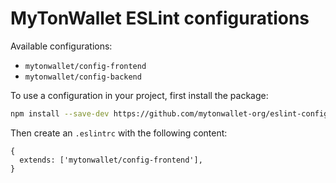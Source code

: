 # MyTonWallet ESLint configurations

Available configurations:

- `mytonwallet/config-frontend`
- `mytonwallet/config-backend`

To use a configuration in your project, first install the package:

```bash
npm install --save-dev https://github.com/mytonwallet-org/eslint-config-mytonwallet
```

Then create an `.eslintrc` with the following content:

```json5
{
  extends: ['mytonwallet/config-frontend'],
}
```
